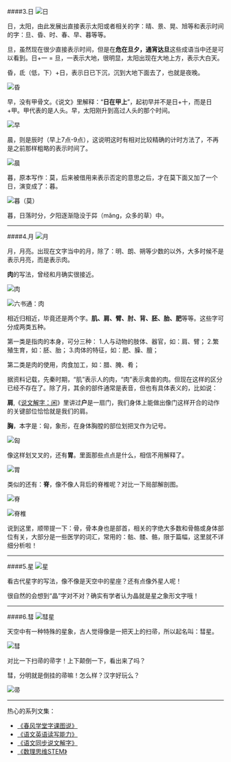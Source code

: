 ####3.日
![日](http://upload-images.jianshu.io/upload_images/275449-b959b12b9be1084c.png?imageMogr2/auto-orient/strip%7CimageView2/2/w/1240)

日，太阳，由此发展出直接表示太阳或者相关的字：晴、景、晃、旭等和表示时间的字：旦、昏、时、春、早、暮等等。

旦，虽然现在很少直接表示时间，但是在**危在旦夕，通宵达旦**这些成语当中还是可以看到。日+一 = 旦，一表示大地，很明显，太阳出现在大地上方，表示大白天。

昏，氐（低，下）+日，表示日已下沉，沉到大地下面去了，也就是夜晚。

![昏](http://upload-images.jianshu.io/upload_images/275449-14d517eed5be6707.png?imageMogr2/auto-orient/strip%7CimageView2/2/w/1240)

早，没有甲骨文。《说文》里解释：“**日在甲上**”，起初早并不是日+十，而是日+甲。甲代表的是人头。早，太阳刚升到高过人头的那个时间。

![早](http://upload-images.jianshu.io/upload_images/275449-5091a4af1a2c3f55.png?imageMogr2/auto-orient/strip%7CimageView2/2/w/1240)

晨，则是辰时（早上7点-9点），这说明这时有相对比较精确的计时方法了，不再是之前那样粗略的表示时间了。

![晨](http://upload-images.jianshu.io/upload_images/275449-39a36f2e5487ab49.png?imageMogr2/auto-orient/strip%7CimageView2/2/w/1240)

暮，原本写作：莫，后来被借用来表示否定的意思之后，才在莫下面又加了一个日，演变成了：暮。

![暮（莫）](http://upload-images.jianshu.io/upload_images/275449-18bfa83e50930350.png?imageMogr2/auto-orient/strip%7CimageView2/2/w/1240)
 
暮，日落时分，夕阳逐渐隐没于茻（mǎng，众多的草）中。

----
####4.月
![月](http://upload-images.jianshu.io/upload_images/275449-afd6044d686c7d49.png?imageMogr2/auto-orient/strip%7CimageView2/2/w/1240)

月，月亮。出现在文字当中的月，除了：明、朗、朔等少数的以外，大多时候不是表示月亮，而是表示肉。

**肉**的写法，曾经和月确实很接近。

![肉](http://upload-images.jianshu.io/upload_images/275449-0d63754fbe07cd00.png?imageMogr2/auto-orient/strip%7CimageView2/2/w/1240)

![六书通：肉](http://upload-images.jianshu.io/upload_images/275449-8ecbb36cfee02ee5.png?imageMogr2/auto-orient/strip%7CimageView2/2/w/1240)

相近归相近，毕竟还是两个字。**肌、肩、臂、肘、背、胚、胎、肥**等等。这些字可分成两类五种。

第一类是指肉的本身，可分三种：
1.人与动物的肢体、器官，如：肩、臂；
2.繁殖生育，如：胚、胎；
3.肉体的特征，如：肥、臊、膻；

第二类是肉的使用，肉食加工，如：腊、腌、肴；

据资料记载，先秦时期，“肌”表示人的肉，“肉”表示禽兽的肉。但现在这样的区分已经不存在了。除了月，其余的部件通常是表音，但也有具体表义的，比如说：

**肩**,《[说文解字：闲](http://www.jianshu.com/p/ea91bbcd4ec0)》里讲过**户**是一扇门，我们身体上能做出像门这样开合的动作的关键部位恰恰就是我们的肩。

**胸**，本字是：匈，象形，在身体胸膛的部位划把叉作为记号。

![匈](http://upload-images.jianshu.io/upload_images/275449-76557c5651611471.png?imageMogr2/auto-orient/strip%7CimageView2/2/w/1240)

像这样划叉叉的，还有**胃**。里面那些点点是什么，相信不用解释了。

![胃](http://upload-images.jianshu.io/upload_images/275449-c0a0bb03f9a0bcbe.png?imageMogr2/auto-orient/strip%7CimageView2/2/w/1240)

类似的还有：**脊**，像不像人背后的脊椎呢？对比一下局部解剖图。

![脊](http://upload-images.jianshu.io/upload_images/275449-c64586f20e24148d.png?imageMogr2/auto-orient/strip%7CimageView2/2/w/1240)


![脊椎](http://upload-images.jianshu.io/upload_images/275449-f36a870b822025ff.jpg?imageMogr2/auto-orient/strip%7CimageView2/2/w/1240)

说到这里，顺带提一下：骨，骨本身也是部首，相关的字绝大多数和骨骼或身体部位有关，大部分是一些医学的词汇，常用的：骷、髅、骼，限于篇幅，这里就不详细分析啦！

----
####5.星
![星](http://upload-images.jianshu.io/upload_images/275449-c8e7a253faae62c8.png?imageMogr2/auto-orient/strip%7CimageView2/2/w/1240)

看古代星字的写法，像不像是天空中的星座？还有点像外星人呢！

很自然的会想到“晶”字对不对？确实有学者认为晶就是星之象形文字哦！

----
####6.彗
![彗星](http://upload-images.jianshu.io/upload_images/275449-15a7730016f24041.png?imageMogr2/auto-orient/strip%7CimageView2/2/w/1240)

天空中有一种特殊的星象，古人觉得像是一把天上的扫帚，所以起名叫：彗星。

![彗](http://upload-images.jianshu.io/upload_images/275449-0454fff417316ff5.png?imageMogr2/auto-orient/strip%7CimageView2/2/w/1240)

对比一下扫帚的帚字！上下颠倒一下，看出来了吗？ 

彗，分明就是倒挂的帚嘛！怎么样？汉字好玩么？

![帚](http://upload-images.jianshu.io/upload_images/275449-592c0a3e6ce1bda8.png?imageMogr2/auto-orient/strip%7CimageView2/2/w/1240)

-------
热心的系列文集：
- [《春风学堂字课图说》](http://www.jianshu.com/nb/19650121)
- [《语文英语读写能力》](http://www.jianshu.com/nb/8869173)
- [《语文同步说文解字》](http://www.jianshu.com/nb/6718880)
- [《数理思维STEM》](http://www.jianshu.com/nb/10476879)
